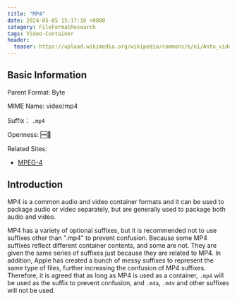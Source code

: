 ```yaml
---
title: "MP4"
date: 2024-05-05 15:17:16 +0800
category: FileFormatResearch
tags: Video-Container
header:
  teaser: https://upload.wikimedia.org/wikipedia/commons/e/e1/Antu_video-mp4.svg
---
```


## Basic Information

Parent Format: Byte

MIME Name: video/mp4

Suffix： `.mp4`

Openness: 🆓📖

Related Sites:

* [MPEG-4](https://www.mpeg.org/standards/MPEG-4/)

## Introduction

MP4 is a common audio and video container formats and it can be used to package audio or video separately, but are generally used to package both audio and video.

MP4 has a variety of optional suffixes, but it is recommended not to use suffixes other than ".mp4" to prevent confusion. Because some MP4 suffixes reflect different container contents, and some are not. They are given the same series of suffixes just because they are related to MP4. In addition, Apple has created a bunch of messy suffixes to represent the same type of files, further increasing the confusion of MP4 suffixes. Therefore, it is agreed that as long as MP4 is used as a container, `.mp4` will be used as the suffix to prevent confusion, and `.m4a`, `.m4v` and other suffixes will not be used.
